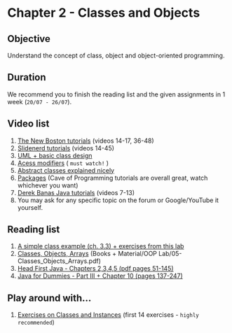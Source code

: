 # Chapter 2 - Classes and Objects

## Objective
Understand the concept of class, object and object-oriented programming.

## Duration
We recommend you to finish the reading list and the given assignments in 1 week (`20/07 - 26/07`).

## Video list
1. [The New Boston tutorials](https://www.youtube.com/watch?v=XqTg2buXS5o&index=14&list=PLFE2CE09D83EE3E28) (videos 14-17, 36-48)
2. [Slidenerd tutorials](https://www.youtube.com/watch?v=WQcOE9KnY_s&index=14&list=PLonJJ3BVjZW6_q8gh7XoLUIhRIyBcYJLP) (videos 14-45)
3. [UML + basic class design](https://www.youtube.com/watch?v=N3ObVJrfXPs)
4. [Acess modifiers](https://www.youtube.com/watch?v=QpSj0P3fNtA) ( `must watch!` )
5. [Abstract classes explained nicely](https://www.youtube.com/watch?v=LOQG79rjmQw)
6. [Packages](https://www.youtube.com/watch?v=BT5Nk2aIRJg) (Cave of Programming tutorials are overall great, watch whichever you want)
7. [Derek Banas Java tutorials](https://www.youtube.com/playlist?list=PLE7E8B7F4856C9B19) (videos 7-13)
8. You may ask for any specific topic on the forum or Google/YouTube it yourself.

## Reading list
1. [A simple class example (ch. 3.3) + exercises from this lab](https://github.com/JavaSummer/JavaMainRepo/blob/master/Books%20%2B%20Material/OOP%20Lab/04-FlowControl_SimpleClasses.pdf)
1. [Classes, Objects, Arrays](https://github.com/JavaSummer/JavaMainRepo/blob/master/Books%20%2B%20Material/OOP%20Lab/05-Classes_Objects_Arrays.pdf) (Books + Material/OOP Lab/05-Classes_Objects_Arrays.pdf)
2. [Head First Java - Chapters 2,3,4,5  (pdf pages 51-145)](http://it-ebooks.info/book/3214/) 
3. [Java for Dummies - Part III + Chapter 10 (pages 137-247)](http://it-ebooks.info/book/777/)

## Play around with...
1. [Exercises on Classes and Instances](https://www3.ntu.edu.sg/home/ehchua/programming/java/J3f_OOPExercises.html) (first 14 exercises - `highly recommended`)
